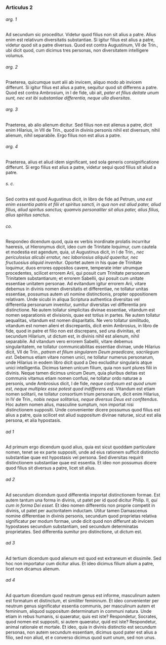### Articulus 2

###### arg. 1
Ad secundum sic proceditur. Videtur quod filius non sit alius a patre. Alius enim est relativum diversitatis substantiae. Si igitur filius est alius a patre, videtur quod sit a patre diversus. Quod est contra Augustinum, VII de Trin., ubi dicit quod, cum dicimus tres personas, non diversitatem intelligere volumus.

###### arg. 2
Praeterea, quicumque sunt alii ab invicem, aliquo modo ab invicem differunt. Si igitur filius est alius a patre, sequitur quod sit differens a patre. Quod est contra Ambrosium, in I de fide, ubi ait, *pater et filius deitate unum sunt, nec est ibi substantiae differentia, neque ulla diversitas*.

###### arg. 3
Praeterea, ab alio alienum dicitur. Sed filius non est alienus a patre, dicit enim Hilarius, in VII de Trin., quod in divinis personis nihil est diversum, nihil alienum, nihil separabile. Ergo filius non est alius a patre.

###### arg. 4
Praeterea, alius et aliud idem significant, sed sola generis consignificatione differunt. Si ergo filius est alius a patre, videtur sequi quod filius sit aliud a patre.

###### s. c.
Sed contra est quod Augustinus dicit, in libro de fide ad Petrum, *una est enim essentia patris et filii et spiritus sancti, in qua non est aliud pater, aliud filius, aliud spiritus sanctus; quamvis personaliter sit alius pater, alius filius, alius spiritus sanctus*.

###### co.
Respondeo dicendum quod, quia ex verbis inordinate prolatis incurritur haeresis, ut Hieronymus dicit, ideo cum de Trinitate loquimur, cum cautela et modestia est agendum, quia, ut Augustinus dicit, in I de Trin., *nec periculosius alicubi erratur, nec laboriosius aliquid quaeritur, nec fructuosius aliquid invenitur*. Oportet autem in his quae de Trinitate loquimur, duos errores oppositos cavere, temperate inter utrumque procedentes, scilicet errorem Arii, qui posuit cum Trinitate personarum Trinitatem substantiarum; et errorem Sabellii, qui posuit cum unitate essentiae unitatem personae. Ad evitandum igitur errorem Arii, vitare debemus in divinis nomen diversitatis et differentiae, ne tollatur unitas essentiae, possumus autem uti nomine distinctionis, propter oppositionem relativam. Unde sicubi in aliqua Scriptura authentica diversitas vel differentia personarum invenitur, sumitur diversitas vel differentia pro distinctione. Ne autem tollatur simplicitas divinae essentiae, vitandum est nomen separationis et divisionis, quae est totius in partes. Ne autem tollatur aequalitas, vitandum est nomen disparitatis. Ne vero tollatur similitudo, vitandum est nomen alieni et discrepantis, dicit enim Ambrosius, in libro de fide, quod in patre et filio non est discrepans, sed una divinitas, et secundum Hilarium, ut dictum est, in divinis nihil est alienum, nihil separabile. Ad vitandum vero errorem Sabellii, vitare debemus singularitatem, ne tollatur communicabilitas essentiae divinae, unde Hilarius dicit, VII de Trin., *patrem et filium singularem Deum praedicare, sacrilegum est*. Debemus etiam vitare nomen unici, ne tollatur numerus personarum, unde Hilarius in eodem libro dicit quod a Deo excluditur singularis atque unici intelligentia. Dicimus tamen unicum filium, quia non sunt plures filii in divinis. Neque tamen dicimus unicum Deum, quia pluribus deitas est communis vitamus etiam nomen confusi, ne tollatur ordo naturae a personis, unde Ambrosius dicit, I de fide, *neque confusum est quod unum est, neque multiplex esse potest quod indifferens est*. Vitandum est etiam nomen solitarii, ne tollatur consortium trium personarum, dicit enim Hilarius, in IV de Trin., *nobis neque solitarius, neque diversus Deus est confitendus*. Hoc autem nomen alius, masculine sumptum, non importat nisi distinctionem suppositi. Unde convenienter dicere possumus quod filius est alius a patre, quia scilicet est aliud suppositum divinae naturae, sicut est alia persona, et alia hypostasis.

###### ad 1
Ad primum ergo dicendum quod alius, quia est sicut quoddam particulare nomen, tenet se ex parte suppositi, unde ad eius rationem sufficit distinctio substantiae quae est hypostasis vel persona. Sed diversitas requirit distinctionem substantiae quae est essentia. Et ideo non possumus dicere quod filius sit diversus a patre, licet sit alius.

###### ad 2
Ad secundum dicendum quod differentia importat distinctionem formae. Est autem tantum una forma in divinis, ut patet per id quod dicitur Philip. II, *qui cum in forma Dei esset*. Et ideo nomen differentis non proprie competit in divinis, ut patet per auctoritatem inductam. Utitur tamen Damascenus nomine differentiae in divinis personis, secundum quod proprietas relativa significatur per modum formae, unde dicit quod non differunt ab invicem hypostases secundum substantiam, sed secundum determinatas proprietates. Sed differentia sumitur pro distinctione, ut dictum est.

###### ad 3
Ad tertium dicendum quod alienum est quod est extraneum et dissimile. Sed hoc non importatur cum dicitur alius. Et ideo dicimus filium alium a patre, licet non dicamus alienum.

###### ad 4
Ad quartum dicendum quod neutrum genus est informe, masculinum autem est formatum et distinctum, et similiter femininum. Et ideo convenienter per neutrum genus significatur essentia communis, per masculinum autem et femininum, aliquod suppositum determinatum in communi natura. Unde etiam in rebus humanis, si quaeratur, quis est iste? Respondetur, Socrates, quod nomen est suppositi, si autem quaeratur, quid est iste? Respondetur, animal rationale et mortale. Et ideo, quia in divinis distinctio est secundum personas, non autem secundum essentiam, dicimus quod pater est alius a filio, sed non aliud, et e converso dicimus quod sunt unum, sed non unus.

